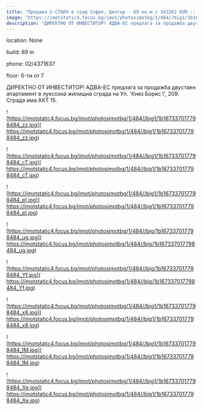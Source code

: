 ```yaml
---
title: "Продава 2-СТАЕН в град София, Център - 69 кв.м / 163262 EUR :: imot.bg Обява"
image: "https://imotstatic4.focus.bg/imot/photosimotbg/1/484//big1/1b167337017798484_4I.jpg"
description: "ДИРЕКТНО ОТ ИНВЕСТИТОР! АДВА-ЕС предлага за продажба двустаен апартамент в луксозна жилищна сграда на Ул. 'Княз Борис I',  209. Сграда има АКТ 15."
---
```


location: None

build: 69 m

phone: 02/4371637

floor: 6-ти от 7

ДИРЕКТНО ОТ ИНВЕСТИТОР! АДВА-ЕС предлага за продажба двустаен апартамент в луксозна жилищна сграда на Ул. 'Княз Борис I',  209. Сграда има АКТ 15.


![https://imotstatic4.focus.bg/imot/photosimotbg/1/484//big1/1b167337017798484_zz.jpg]( https://imotstatic4.focus.bg/imot/photosimotbg/1/484//big1/1b167337017798484_zz.jpg)


![https://imotstatic4.focus.bg/imot/photosimotbg/1/484//big1/1b167337017798484_cT.jpg]( https://imotstatic4.focus.bg/imot/photosimotbg/1/484//big1/1b167337017798484_cT.jpg)


![https://imotstatic4.focus.bg/imot/photosimotbg/1/484//big1/1b167337017798484_eI.jpg]( https://imotstatic4.focus.bg/imot/photosimotbg/1/484//big1/1b167337017798484_eI.jpg)


![https://imotstatic4.focus.bg/imot/photosimotbg/1/484//big/1b167337017798484_ug.jpg]( https://imotstatic4.focus.bg/imot/photosimotbg/1/484//big/1b167337017798484_ug.jpg)


![https://imotstatic4.focus.bg/imot/photosimotbg/1/484//big/1b167337017798484_Yf.jpg]( https://imotstatic4.focus.bg/imot/photosimotbg/1/484//big/1b167337017798484_Yf.jpg)


![https://imotstatic4.focus.bg/imot/photosimotbg/1/484//big1/1b167337017798484_x8.jpg]( https://imotstatic4.focus.bg/imot/photosimotbg/1/484//big1/1b167337017798484_x8.jpg)


![https://imotstatic4.focus.bg/imot/photosimotbg/1/484//big1/1b167337017798484_1M.jpg]( https://imotstatic4.focus.bg/imot/photosimotbg/1/484//big1/1b167337017798484_1M.jpg)


![https://imotstatic4.focus.bg/imot/photosimotbg/1/484//big1/1b167337017798484_Xe.jpg]( https://imotstatic4.focus.bg/imot/photosimotbg/1/484//big1/1b167337017798484_Xe.jpg)


